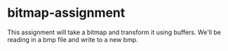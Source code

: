 # bitmap-assignment

This assignment will take a bitmap and transform it using buffers. We'll be reading in a bmp file and write to a new bmp.
